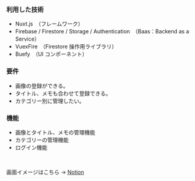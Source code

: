 ### 利用した技術

- Nuxt.js　（フレームワーク）
- Firebase / Firestore / Storage / Authentication　（Baas：Backend as a Service）
- VuexFire　（Firestore 操作用ライブラリ）
- Buefy　（UI コンポーネント）

### **要件**

- 画像の登録ができる。
- タイトル、メモも合わせて登録できる。
- カテゴリー別に管理したい。

### 機能

- 画像とタイトル、メモの管理機能
- カテゴリーの管理機能
- ログイン機能

<br>

画面イメージはこちら → [Notion](https://ossified-elephant-7c0.notion.site/0505f98c79ff46be8b007ce88b35c41f)

